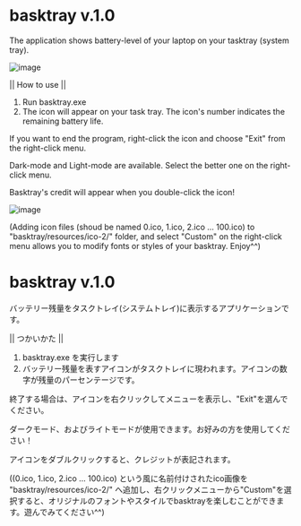 # basktray v.1.0
The application shows battery-level of your laptop on your tasktray (system tray).

![image](https://github.com/tanta-1155/basktray/assets/145323622/39511ed9-4c9e-480d-a133-72bc68dd3cbd)

|| How to use ||

1. Run basktray.exe
2. The icon will appear on your task tray. The icon's number indicates the remaining battery life.

If you want to end the program, right-click the icon and choose "Exit" from the right-click menu.

Dark-mode and Light-mode are available. Select the better one on the right-click menu.

Basktray's credit will appear when you double-click the icon!

![image](https://github.com/tanta-1155/basktray/assets/145323622/61b7dfd5-02ba-4571-8697-5b728b029f43)

(Adding icon files (shoud be named 0.ico, 1.ico, 2.ico ... 100.ico) to "basktray/resources/ico-2/" folder, and select "Custom" on the right-click menu allows you to modify fonts or styles of your basktray. Enjoy^^)

# basktray v.1.0
バッテリー残量をタスクトレイ(システムトレイ)に表示するアプリケーションです。

|| つかいかた ||

1. basktray.exe を実行します
2. バッテリー残量を表すアイコンがタスクトレイに現われます。アイコンの数字が残量のパーセンテージです。

終了する場合は、アイコンを右クリックしてメニューを表示し、"Exit"を選んでください。

ダークモード、およびライトモードが使用できます。お好みの方を使用してください！

アイコンをダブルクリックすると、クレジットが表記されます。

((0.ico, 1.ico, 2.ico ... 100.ico) という風に名前付けされたico画像を "basktray/resources/ico-2/" へ追加し、右クリックメニューから"Custom"を選択すると、オリジナルのフォントやスタイルでbasktrayを楽しむことができます。遊んでみてください^^)
